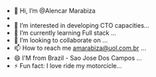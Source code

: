- 👋 Hi, I’m @Alencar Marabiza
- 
- 👀 I’m interested in developing CTO capacities...
- 🌱 I’m currently learning Full stack ...
- 💞️ I’m looking to collaborate on ...
- 📫 How to reach me amarabiza@uol.com.br ...
- 😄 I'M from Brazil - Sao Jose Dos Campos ...
- ⚡ Fun fact: I love ride my motorcicle...

<!---
Alencar1969/Alencar1969 is a ✨ special ✨ repository because its `README.md` (this file) appears on your GitHub profile.
You can click the Preview link to take a look at your changes.
--->
